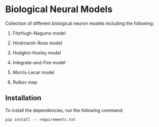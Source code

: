 # Biological Neural Models
Collection of  different biological neuron models including the following:

1. FitzHugh-Nagumo model

2. Hindmarsh-Rose model

3. Hodgkin-Huxley model

4. Integrate-and-Fire model

5. Morris-Lecar model

6. Rulkov map

   

## Installation

To install the dependencies, run the following command:

```bash
pip install -r requirements.txt
```

